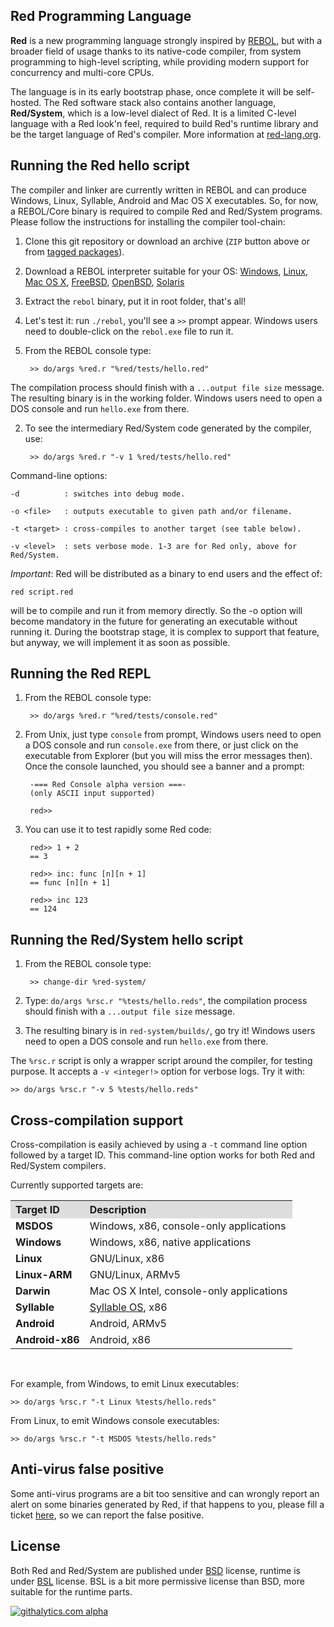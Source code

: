 Red Programming Language
------------------------
**Red** is a new programming language strongly inspired by [REBOL](http://rebol.com), but with a broader field of usage thanks to its native-code compiler, from system programming to high-level scripting, while providing modern support for concurrency and multi-core CPUs.

The language is in its early bootstrap phase, once complete it will be self-hosted. The Red software stack also contains another language, **Red/System**, which is a low-level dialect of Red. It is a limited C-level language with a Red look'n feel, required to build Red's runtime library and be the target language of Red's compiler. More information at [red-lang.org](http://www.red-lang.org).


Running the Red hello script
------------------------
The compiler and linker are currently written in REBOL and can produce Windows, Linux, Syllable, Android and Mac OS X executables. So, for now, a REBOL/Core binary is required to compile Red and Red/System programs. Please follow the instructions for installing the compiler tool-chain:

1. Clone this git repository or download an archive (`ZIP` button above or from [tagged packages](https://github.com/dockimbel/Red/tags)).

1. Download a REBOL interpreter suitable for your OS: [Windows](http://www.rebol.com/downloads/v278/rebol-core-278-3-1.exe), [Linux](http://www.rebol.com/downloads/v278/rebol-core-278-4-2.tar.gz), [Mac OS X](http://www.rebol.com/downloads/v278/rebol-core-278-2-5.tar.gz), [FreeBSD](http://www.rebol.com/downloads/v278/rebol-core-278-7-2.tar.gz), [OpenBSD](http://www.rebol.com/downloads/v278/rebol-core-278-9-4.tar.gz), [Solaris](http://www.rebol.com/downloads/v276/rebol-core-276-10-1.gz)

1. Extract the `rebol` binary, put it in root folder, that's all!

1. Let's test it: run `./rebol`, you'll see a `>>` prompt appear. Windows users need to double-click on the `rebol.exe` file to run it.

1. From the REBOL console type:

        >> do/args %red.r "%red/tests/hello.red"

The compilation process should finish with a `...output file size` message. The resulting binary is in the working folder. Windows users need to open a DOS console and run `hello.exe` from there.

2. To see the intermediary Red/System code generated by the compiler, use:

        >> do/args %red.r "-v 1 %red/tests/hello.red"

Command-line options:

    -d			: switches into debug mode.
    
    -o <file>	: outputs executable to given path and/or filename.
    
    -t <target>	: cross-compiles to another target (see table below).
    
    -v <level>	: sets verbose mode. 1-3 are for Red only, above for Red/System.
    

*Important*: Red will be distributed as a binary to end users and the effect of:

    red script.red
    
will be to compile and run it from memory directly. So the -o option will become mandatory in the future for generating an executable without running it. During the bootstrap stage, it is complex to support that feature, but anyway, we will implement it as soon as possible.

Running the Red REPL
-----------------------

1. From the REBOL console type:

        >> do/args %red.r "%red/tests/console.red"

1. From Unix, just type `console` from prompt, Windows users need to open a DOS console and run `console.exe` from there, or just click on the executable from Explorer (but you will miss the error messages then). Once the console launched, you should see a banner and a prompt:

        -=== Red Console alpha version ===-
        (only ASCII input supported)
        
        red>>

1. You can use it to test rapidly some Red code:

        red>> 1 + 2
        == 3
        
        red>> inc: func [n][n + 1]
        == func [n][n + 1]
        
        red>> inc 123
        == 124

Running the Red/System hello script
------------------------

1. From the REBOL console type:

        >> change-dir %red-system/

1. Type: `do/args %rsc.r "%tests/hello.reds"`, the compilation process should finish with a `...output file size` message.

1. The resulting binary is in `red-system/builds/`, go try it! Windows users need to open a DOS console and run `hello.exe` from there.


The `%rsc.r` script is only a wrapper script around the compiler, for testing purpose. It accepts a `-v <integer!>` option for verbose logs. Try it with:

    >> do/args %rsc.r "-v 5 %tests/hello.reds"

Cross-compilation support
-------------------------

Cross-compilation is easily achieved by using a `-t` command line option followed by a target ID. This command-line option works for both Red and Red/System compilers.

Currently supported targets are:

<div align="center">
<table>
	<tr><th align="left" style="background-color: #DDD;">Target ID</th><th align="left" style="background-color: #DDD;">Description</th></tr>
	<tr><td><b>MSDOS</b></td><td>Windows, x86, console-only applications</td></tr>
	<tr><td><b>Windows</b></td><td>Windows, x86, native applications</td></tr>
	<tr><td><b>Linux</b></td><td>GNU/Linux, x86</td></tr>
	<tr><td><b>Linux-ARM</b></td><td>GNU/Linux, ARMv5</td></tr>
	<tr><td><b>Darwin</b></td><td>Mac OS X Intel, console-only applications</td></tr>
	<tr><td><b>Syllable</b></td><td><a href="http://web.syllable.org/pages/index.html">Syllable 
	OS</a>, x86 </td></tr>
	<tr><td><b>Android</b></td><td>Android, ARMv5</td></tr>
	<tr><td><b>Android-x86</b></td><td>Android, x86</td></tr>
</table>
</div>
<br/>

For example, from Windows, to emit Linux executables:

    >> do/args %rsc.r "-t Linux %tests/hello.reds"

From Linux, to emit Windows console executables:

    >> do/args %rsc.r "-t MSDOS %tests/hello.reds"
    
Anti-virus false positive
-------------------------
Some anti-virus programs are a bit too sensitive and can wrongly report an alert on some binaries generated by Red, if that happens to you, please fill a ticket [here](https://github.com/dockimbel/Red/issues), so we can report the false positive.

License
-------------------------
Both Red and Red/System are published under [BSD](http://www.opensource.org/licenses/bsd-3-clause) license, runtime is under [BSL](http://www.boost.org/users/license.html) license. BSL is a bit more permissive license than BSD, more suitable for the runtime parts.


[![githalytics.com alpha](https://cruel-carlota.pagodabox.com/d12ce7af05938bfe0470b5811cfbb99c "githalytics.com")](http://githalytics.com/dockimbel/Red)
